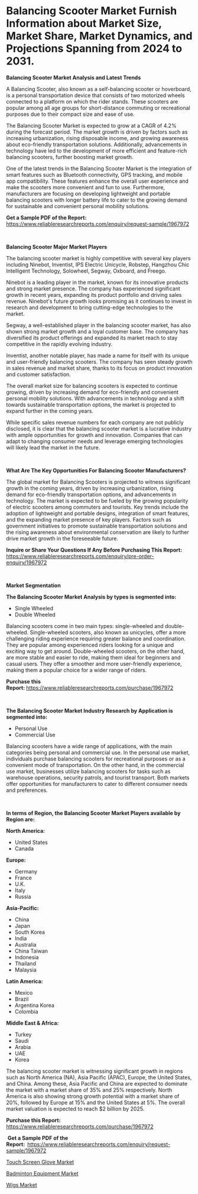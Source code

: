 <p><h1>Balancing Scooter Market Furnish Information about Market Size, Market Share, Market Dynamics, and Projections Spanning from 2024 to 2031.</h1></p><p><strong>Balancing Scooter Market Analysis and Latest Trends</strong></p>
<p><p>A Balancing Scooter, also known as a self-balancing scooter or hoverboard, is a personal transportation device that consists of two motorized wheels connected to a platform on which the rider stands. These scooters are popular among all age groups for short-distance commuting or recreational purposes due to their compact size and ease of use.</p><p>The Balancing Scooter Market is expected to grow at a CAGR of 4.2% during the forecast period. The market growth is driven by factors such as increasing urbanization, rising disposable income, and growing awareness about eco-friendly transportation solutions. Additionally, advancements in technology have led to the development of more efficient and feature-rich balancing scooters, further boosting market growth.</p><p>One of the latest trends in the Balancing Scooter Market is the integration of smart features such as Bluetooth connectivity, GPS tracking, and mobile app compatibility. These features enhance the overall user experience and make the scooters more convenient and fun to use. Furthermore, manufacturers are focusing on developing lightweight and portable balancing scooters with longer battery life to cater to the growing demand for sustainable and convenient personal mobility solutions.</p></p>
<p><strong>Get a Sample PDF of the Report:&nbsp;</strong> <a href="https://www.reliableresearchreports.com/enquiry/request-sample/1967972">https://www.reliableresearchreports.com/enquiry/request-sample/1967972</a></p>
<p>&nbsp;</p>
<p><strong>Balancing Scooter Major Market Players</strong></p>
<p><p>The balancing scooter market is highly competitive with several key players including Ninebot, Inventist, IPS Electric Unicycle, Robstep, Hangzhou Chic Intelligent Technology, Solowheel, Segway, Oxboard, and Freego. </p><p>Ninebot is a leading player in the market, known for its innovative products and strong market presence. The company has experienced significant growth in recent years, expanding its product portfolio and driving sales revenue. Ninebot's future growth looks promising as it continues to invest in research and development to bring cutting-edge technologies to the market.</p><p>Segway, a well-established player in the balancing scooter market, has also shown strong market growth and a loyal customer base. The company has diversified its product offerings and expanded its market reach to stay competitive in the rapidly evolving industry.</p><p>Inventist, another notable player, has made a name for itself with its unique and user-friendly balancing scooters. The company has seen steady growth in sales revenue and market share, thanks to its focus on product innovation and customer satisfaction.</p><p>The overall market size for balancing scooters is expected to continue growing, driven by increasing demand for eco-friendly and convenient personal mobility solutions. With advancements in technology and a shift towards sustainable transportation options, the market is projected to expand further in the coming years.</p><p>While specific sales revenue numbers for each company are not publicly disclosed, it is clear that the balancing scooter market is a lucrative industry with ample opportunities for growth and innovation. Companies that can adapt to changing consumer needs and leverage emerging technologies will likely lead the market in the future.</p></p>
<p>&nbsp;</p>
<p><strong>What Are The Key Opportunities For Balancing Scooter Manufacturers?</strong></p>
<p><p>The global market for Balancing Scooters is projected to witness significant growth in the coming years, driven by increasing urbanization, rising demand for eco-friendly transportation options, and advancements in technology. The market is expected to be fueled by the growing popularity of electric scooters among commuters and tourists. Key trends include the adoption of lightweight and portable designs, integration of smart features, and the expanding market presence of key players. Factors such as government initiatives to promote sustainable transportation solutions and the rising awareness about environmental conservation are likely to further drive market growth in the foreseeable future.</p></p>
<p><strong>Inquire or Share Your Questions If Any Before Purchasing This Report:</strong> <a href="https://www.reliableresearchreports.com/enquiry/pre-order-enquiry/1967972">https://www.reliableresearchreports.com/enquiry/pre-order-enquiry/1967972</a></p>
<p>&nbsp;</p>
<p><strong>Market Segmentation</strong></p>
<p><strong>The Balancing Scooter Market Analysis by types is segmented into:</strong></p>
<p><ul><li>Single Wheeled</li><li>Double Wheeled</li></ul></p>
<p><p>Balancing scooters come in two main types: single-wheeled and double-wheeled. Single-wheeled scooters, also known as unicycles, offer a more challenging riding experience requiring greater balance and coordination. They are popular among experienced riders looking for a unique and exciting way to get around. Double-wheeled scooters, on the other hand, are more stable and easier to ride, making them ideal for beginners and casual users. They offer a smoother and more user-friendly experience, making them a popular choice for a wider range of riders.</p></p>
<p><strong>Purchase this Report:&nbsp;</strong><a href="https://www.reliableresearchreports.com/purchase/1967972">https://www.reliableresearchreports.com/purchase/1967972</a></p>
<p>&nbsp;</p>
<p><strong>The Balancing Scooter Market Industry Research by Application is segmented into:</strong></p>
<p><ul><li>Personal Use</li><li>Commercial Use</li></ul></p>
<p><p>Balancing scooters have a wide range of applications, with the main categories being personal and commercial use. In the personal use market, individuals purchase balancing scooters for recreational purposes or as a convenient mode of transportation. On the other hand, in the commercial use market, businesses utilize balancing scooters for tasks such as warehouse operations, security patrols, and tourist transport. Both markets offer opportunities for manufacturers to cater to different consumer needs and preferences.</p></p>
<p>&nbsp;</p>
<p><strong>In terms of Region, the Balancing Scooter Market Players available by Region are:</strong></p>
<p>
    <p> <strong> North America: </strong>
        <ul>
            <li>United States</li>
            <li>Canada</li>
        </ul>
        </p> 
    <p> <strong> Europe: </strong>
        <ul>
            <li>Germany</li>
            <li>France</li>
            <li>U.K.</li>
            <li>Italy</li>
            <li>Russia</li>
        </ul>
        </p> 
    <p> <strong> Asia-Pacific: </strong>
        <ul>
            <li>China</li>
            <li>Japan</li>
            <li>South Korea</li>
            <li>India</li>
            <li>Australia</li>
            <li>China Taiwan</li>
            <li>Indonesia</li>
            <li>Thailand</li>
            <li>Malaysia</li>
        </ul>
        </p> 
    <p> <strong> Latin America: </strong>
        <ul>
            <li>Mexico</li>
            <li>Brazil</li>
            <li>Argentina Korea</li>
            <li>Colombia</li>
        </ul>
        </p> 
    <p> <strong> Middle East & Africa: </strong>
        <ul>
            <li>Turkey</li>
            <li>Saudi</li>
            <li>Arabia</li>
            <li>UAE</li>
            <li>Korea</li>
        </ul>
    </p>
    </p>
<p><p>The balancing scooter market is witnessing significant growth in regions such as North America (NA), Asia Pacific (APAC), Europe, the United States, and China. Among these, Asia Pacific and China are expected to dominate the market with a market share of 35% and 25% respectively. North America is also showing strong growth potential with a market share of 20%, followed by Europe at 15% and the United States at 5%. The overall market valuation is expected to reach $2 billion by 2025.</p></p>
<p><strong>Purchase this Report: </strong><a href="https://www.reliableresearchreports.com/purchase/1967972">https://www.reliableresearchreports.com/purchase/1967972</a></p>
<p>&nbsp;<strong>Get a Sample PDF of the Report:&nbsp;&nbsp;</strong><a href="https://www.reliableresearchreports.com/enquiry/request-sample/1967972">https://www.reliableresearchreports.com/enquiry/request-sample/1967972</a></p>
<p><strong></strong></p>
<p><p><a href="https://github.com/mauripalmi/Market-Research-Report-List-2/blob/main/touch-screen-glove-market.md">Touch Screen Glove Market</a></p><p><a href="https://github.com/redneck06/Market-Research-Report-List-2/blob/main/badminton-equipment-market.md">Badminton Equipment Market</a></p><p><a href="https://github.com/nicoletavirag/Market-Research-Report-List-2/blob/main/wigs-market.md">Wigs Market</a></p></p>